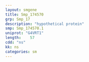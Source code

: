 ```yaml
---
layout: smgene
title: Smp_174570
grp: Smp_17
description: "hypothetical protein"
smp: Smp_174570.1
uniprot: "G4VRT1"
length:    57
cdd: "ns"
kk: ns
categories: sm
---
```

